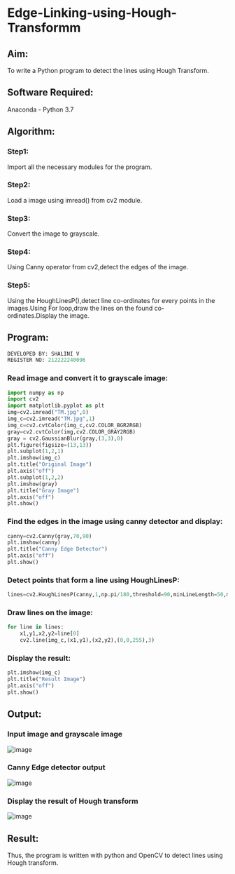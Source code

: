# Edge-Linking-using-Hough-Transformm
## Aim:
To write a Python program to detect the lines using Hough Transform.

## Software Required:
Anaconda - Python 3.7

## Algorithm:
### Step1:

Import all the necessary modules for the program.
### Step2:

Load a image using imread() from cv2 module.
### Step3:

Convert the image to grayscale.
### Step4:

Using Canny operator from cv2,detect the edges of the image.
### Step5:

Using the HoughLinesP(),detect line co-ordinates for every points in the images.Using For loop,draw the lines on the found co-ordinates.Display the image.
## Program:
```py
DEVELOPED BY: SHALINI V
REGISTER NO: 212222240096
```

### Read image and convert it to grayscale image:
```py
import numpy as np
import cv2
import matplotlib.pyplot as plt
img=cv2.imread("TM.jpg",0)
img_c=cv2.imread("TM.jpg",1)
img_c=cv2.cvtColor(img_c,cv2.COLOR_BGR2RGB)
gray=cv2.cvtColor(img,cv2.COLOR_GRAY2RGB)
gray = cv2.GaussianBlur(gray,(3,3),0)
plt.figure(figsize=(13,13))
plt.subplot(1,2,1)
plt.imshow(img_c)
plt.title("Original Image")
plt.axis("off")
plt.subplot(1,2,2)
plt.imshow(gray)
plt.title("Gray Image")
plt.axis("off")
plt.show()
```

### Find the edges in the image using canny detector and display:
```py
canny=cv2.Canny(gray,70,90)
plt.imshow(canny)
plt.title("Canny Edge Detector")
plt.axis("off")
plt.show()
```

### Detect points that form a line using HoughLinesP:
```py
lines=cv2.HoughLinesP(canny,1,np.pi/180,threshold=90,minLineLength=50,maxLineGap=90)
```

### Draw lines on the image:
```py
for line in lines:
    x1,y1,x2,y2=line[0]
    cv2.line(img_c,(x1,y1),(x2,y2),(0,0,255),3)
```

### Display the result:
```py
plt.imshow(img_c)
plt.title("Result Image")
plt.axis("off")
plt.show()
```


## Output:

### Input image and grayscale image
![image](https://github.com/shalini-venkatesan/Edge-Linking-using-Hough-Transformm/assets/118720291/358daa3a-ee7c-4695-8f47-fc692c072492)

### Canny Edge detector output
![image](https://github.com/shalini-venkatesan/Edge-Linking-using-Hough-Transformm/assets/118720291/ffb684ef-0c2e-487d-ac8d-c20e7cfdbb0c)

### Display the result of Hough transform
![image](https://github.com/shalini-venkatesan/Edge-Linking-using-Hough-Transformm/assets/118720291/9a343afa-c421-4fe8-ab60-2ee155ab135e)

## Result:
Thus, the program is written with python and OpenCV to detect lines using Hough transform.
